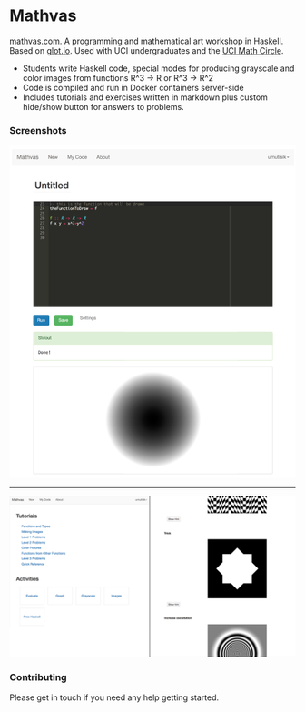 Mathvas
=======

[mathvas.com](http://www.mathvas.com). A programming and mathematical art workshop in Haskell. Based on [glot.io](https://www.glot.io). Used with UCI undergraduates and the [UCI Math Circle](https://www.math.uci.edu/~mathcircle/).  

* Students write Haskell code, special modes for producing grayscale and color images from functions R^3 -> R or R^3 -> R^2
* Code is compiled and run in Docker containers server-side
* Includes tutorials and exercises written in markdown plus custom hide/show button for answers to problems. 


### Screenshots

![How it works](static/img/usage_example.png)

---

![How it works](static/img/examples.png)

### Contributing
Please get in touch if you need any help getting started.

